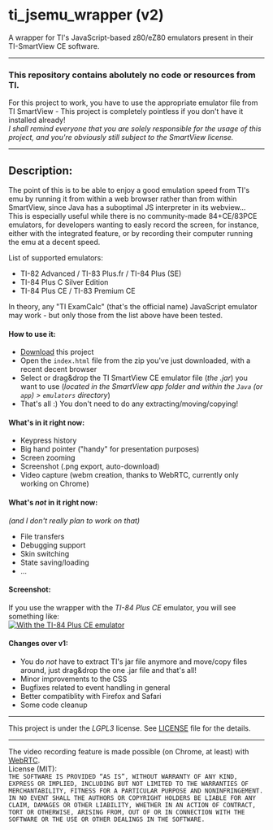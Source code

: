 # ti_jsemu_wrapper (v2)
A wrapper for TI's JavaScript-based z80/eZ80 emulators present in their TI-SmartView CE software.  

---

### This repository contains abolutely no code or resources from TI.  
For this project to work, you have to use the appropriate emulator file from TI SmartView - This project is completely pointless if you don't have it installed already!  
*I shall remind everyone that you are solely responsible for the usage of this project, and you're obviously still subject to the SmartView license.*

---

## Description:

The point of this is to be able to enjoy a good emulation speed from TI's emu by running it from within a web browser rather than from within SmartView, since Java has a suboptimal JS interpreter in its webview...  
This is especially useful while there is no community-made 84+CE/83PCE emulators, for developers wanting to easly record the screen, for instance, either with the integrated feature, or by recording their computer running the emu at a decent speed.

List of supported emulators:
* TI-82 Advanced / TI-83 Plus.fr / TI-84 Plus (SE)
* TI-84 Plus C Silver Edition
* TI-84 Plus CE / TI-83 Premium CE

In theory, any "TI ExamCalc" (that's the official name) JavaScript emulator may work - but only those from the list above have been tested.

#### How to use it:
* [Download](https://github.com/TI-Planet/ti_jsemu_wrapper/archive/master.zip) this project
* Open the `index.html` file from the zip you've just downloaded, with a recent decent browser
* Select or drag&drop the TI SmartView CE emulator file (_the .jar_) you want to use (_located in the SmartView app folder and within the `Java` (or `app`) > `emulators` directory_)
* That's all :) You don't need to do any extracting/moving/copying!

#### What's in it right now:
* Keypress history
* Big hand pointer ("handy" for presentation purposes)
* Screen zooming
* Screenshot (.png export, auto-download)
* Video capture (webm creation, thanks to WebRTC, currently only working on Chrome)

#### What's _not_ in it right now:
_(and I don't really plan to work on that)_
* File transfers
* Debugging support
* Skin switching
* State saving/loading
* ...

#### Screenshot:
If you use the wrapper with the _TI-84 Plus CE_ emulator, you will see something like:  
[![With the TI-84 Plus CE emulator](https://i.imgur.com/DQdDg14.png)](https://i.imgur.com/iR7tgSB.png)


#### Changes over v1:
* You do _not_ have to extract TI's jar file anymore and move/copy files around, just drag&drop the one .jar file and that's all!
* Minor improvements to the CSS
* Bugfixes related to event handling in general
* Better compatiblity with Firefox and Safari
* Some code cleanup

---

This project is under the _LGPL3_ license. See [LICENSE](LICENSE) file for the details.

---
The video recording feature is made possible (on Chrome, at least) with [WebRTC](https://www.webrtc-experiment.com).  
License (MIT):  
```THE SOFTWARE IS PROVIDED “AS IS”, WITHOUT WARRANTY OF ANY KIND, EXPRESS OR IMPLIED, INCLUDING BUT NOT LIMITED TO THE WARRANTIES OF MERCHANTABILITY, FITNESS FOR A PARTICULAR PURPOSE AND NONINFRINGEMENT. IN NO EVENT SHALL THE AUTHORS OR COPYRIGHT HOLDERS BE LIABLE FOR ANY CLAIM, DAMAGES OR OTHER LIABILITY, WHETHER IN AN ACTION OF CONTRACT, TORT OR OTHERWISE, ARISING FROM, OUT OF OR IN CONNECTION WITH THE SOFTWARE OR THE USE OR OTHER DEALINGS IN THE SOFTWARE.```
